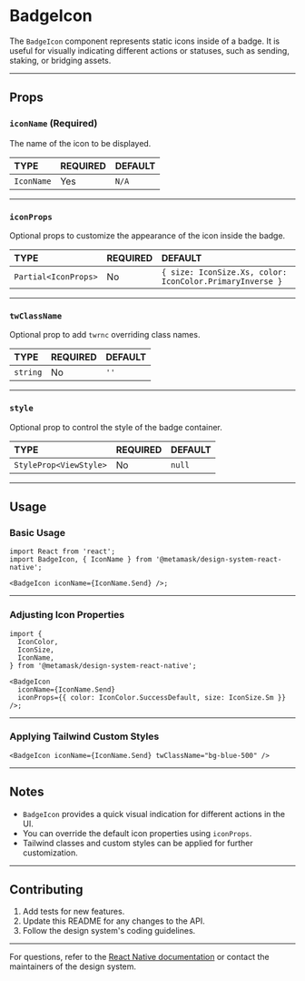 # BadgeIcon

The `BadgeIcon` component represents static icons inside of a badge. It is useful for visually indicating different actions or statuses, such as sending, staking, or bridging assets.

---

## Props

### `iconName` (Required)

The name of the icon to be displayed.

| TYPE       | REQUIRED | DEFAULT |
| :--------- | :------- | :------ |
| `IconName` | Yes      | `N/A`   |

---

### `iconProps`

Optional props to customize the appearance of the icon inside the badge.

| TYPE                 | REQUIRED | DEFAULT                                                  |
| :------------------- | :------- | :------------------------------------------------------- |
| `Partial<IconProps>` | No       | `{ size: IconSize.Xs, color: IconColor.PrimaryInverse }` |

---

### `twClassName`

Optional prop to add `twrnc` overriding class names.

| TYPE     | REQUIRED | DEFAULT |
| :------- | :------- | :------ |
| `string` | No       | `''`    |

---

### `style`

Optional prop to control the style of the badge container.

| TYPE                   | REQUIRED | DEFAULT |
| :--------------------- | :------- | :------ |
| `StyleProp<ViewStyle>` | No       | `null`  |

---

## Usage

### Basic Usage

```tsx
import React from 'react';
import BadgeIcon, { IconName } from '@metamask/design-system-react-native';

<BadgeIcon iconName={IconName.Send} />;
```

---

### Adjusting Icon Properties

```tsx
import {
  IconColor,
  IconSize,
  IconName,
} from '@metamask/design-system-react-native';

<BadgeIcon
  iconName={IconName.Send}
  iconProps={{ color: IconColor.SuccessDefault, size: IconSize.Sm }}
/>;
```

---

### Applying Tailwind Custom Styles

```tsx
<BadgeIcon iconName={IconName.Send} twClassName="bg-blue-500" />
```

---

## Notes

- `BadgeIcon` provides a quick visual indication for different actions in the UI.
- You can override the default icon properties using `iconProps`.
- Tailwind classes and custom styles can be applied for further customization.

---

## Contributing

1. Add tests for new features.
2. Update this README for any changes to the API.
3. Follow the design system's coding guidelines.

---

For questions, refer to the [React Native documentation](https://reactnative.dev/docs) or contact the maintainers of the design system.
